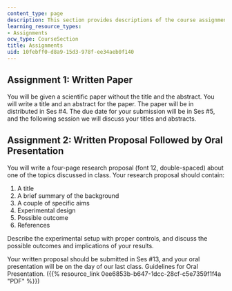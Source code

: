 ```yaml
---
content_type: page
description: This section provides descriptions of the course assignments.
learning_resource_types:
- Assignments
ocw_type: CourseSection
title: Assignments
uid: 10febff0-d8a9-15d3-978f-ee34aeb0f140
---
```


Assignment 1: Written Paper
---------------------------

You will be given a scientific paper without the title and the abstract. You will write a title and an abstract for the paper. The paper will be in distributed in Ses #4. The due date for your submission will be in Ses #5, and the following session we will discuss your titles and abstracts.

Assignment 2: Written Proposal Followed by Oral Presentation
------------------------------------------------------------

You will write a four-page research proposal (font 12, double-spaced) about one of the topics discussed in class. Your research proposal should contain:

1.  A title
2.  A brief summary of the background
3.  A couple of specific aims
4.  Experimental design
5.  Possible outcome
6.  References

Describe the experimental setup with proper controls, and discuss the possible outcomes and implications of your results.

Your written proposal should be submitted in Ses #13, and your oral presentation will be on the day of our last class. Guidelines for Oral Presentation. ({{% resource_link 0ee6853b-b647-1dcc-28cf-c5e7359f1f4a "PDF" %}})